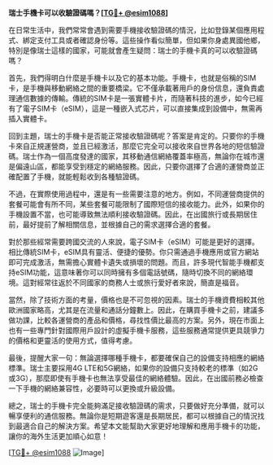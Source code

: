 **瑞士手機卡可以收驗證碼嗎？[[TG💪+ @esim1088](https://t.me/s/esim1088)]**

在日常生活中，我們常常會遇到需要手機接收驗證碼的情況，比如登錄某個應用程式、綁定支付工具或者確認身份等。這些操作看似簡單，但如果你身處異國他鄉，特別是像瑞士這樣的國家，可能就會產生疑問：瑞士的手機卡真的可以收驗證碼嗎？

首先，我們得明白什麼是手機卡以及它的基本功能。手機卡，也就是俗稱的SIM卡，是手機與移動網絡之間的重要橋梁。它不僅承載著用戶的身份信息，還負責處理通信數據的傳輸。傳統的SIM卡是一張實體卡片，而隨著科技的進步，如今已經有了電子SIM卡（eSIM），這是一種嵌入式芯片，可以直接集成到設備中，無需再插入實體卡。

回到主題，瑞士的手機卡是否能正常接收驗證碼呢？答案是肯定的。只要你的手機卡來自正規運營商，並且已經激活，那麼它完全可以接收來自世界各地的短信驗證碼。瑞士作為一個高度發達的國家，其移動通信網絡覆蓋率極高，無論你在城市還是偏遠山區，都能享受到穩定的網絡服務。因此，只要你選擇了合適的運營商並正確配置了手機，就能輕鬆收到各種驗證碼。

不過，在實際使用過程中，還是有一些需要注意的地方。例如，不同運營商提供的套餐可能會有所不同，某些套餐可能限制了國際短信的接收能力。此外，如果你的手機設置不當，也可能導致無法順利接收驗證碼。因此，在出國旅行或長期居住前，最好提前了解相關信息，並根據自己的需求選擇合適的套餐。

對於那些經常需要跨國交流的人來說，電子SIM卡（eSIM）可能是更好的選擇。相比傳統SIM卡，eSIM具有靈活、便捷的優勢。你只需通過手機應用或官方網站即可完成激活，無需擔心實體卡遺失或損壞的問題。而且，許多現代智能手機都支持eSIM功能，這意味著你可以同時擁有多個電話號碼，隨時切換不同的網絡環境。這對經常往返於不同國家的商務人士或旅行愛好者來說，簡直是福音。

當然，除了技術方面的考量，價格也是不可忽視的因素。瑞士的手機資費相較其他歐洲國家略高，尤其是在流量和通話分鐘數上。因此，在購買手機卡之前，建議多做功課，比較各運營商的產品和價格，尋找性價比最高的方案。另外，現在市面上也有一些專門針對國際用戶設計的虛擬手機卡服務，這些服務通常提供更具競爭力的價格和更靈活的使用方式，值得考慮。

最後，提醒大家一句：無論選擇哪種手機卡，都要確保自己的設備支持相應的網絡標準。瑞士主要採用4G LTE和5G網絡，如果你的設備只支持較老的標準（如2G或3G），那麼即使有手機卡也無法享受最佳的網絡體驗。因此，在出國前務必檢查一下手機的網絡兼容性，必要時可以更換或升級設備。

總之，瑞士的手機卡完全能夠滿足接收驗證碼的需求，只要做好充分準備，就可以暢享便利的通信服務。無論你是短期遊客還是長期居民，都可以根據自己的情況找到最適合自己的解決方案。希望本文能幫助大家更好地理解和應用手機卡的功能，讓你的海外生活更加順心如意！

[[TG💪+ @esim1088](https://t.me/s/esim1088) ![Image](https://i.postimg.cc/4NQfJmqS/Snipaste-2025-05-13-00-14-12.png)]